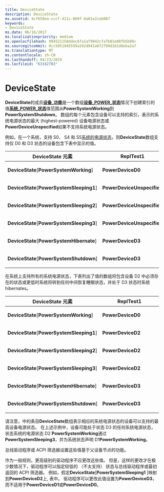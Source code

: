 ```yaml
---
title: DeviceState
description: DeviceState
ms.assetid: 4cf650ea-cccf-411c-809f-0a01e2ceb067
keywords:
- DeviceState
ms.date: 06/16/2017
ms.localizationpriority: medium
ms.openlocfilehash: 994521158ddec6fa1af9942cfa7b81e08fb5b98c
ms.sourcegitcommit: 0cc5051945559a242d941a6f2799d161d8eba2a7
ms.translationtype: MT
ms.contentlocale: zh-CN
ms.lasthandoff: 04/23/2019
ms.locfileid: "63342703"
---
```

# <a name="devicestate"></a>DeviceState





**DeviceState**的成员[**设备\_功能**](https://msdn.microsoft.com/library/windows/hardware/ff543095)是一个数组[**设备\_POWER\_状态**](https://msdn.microsoft.com/library/windows/hardware/ff543160)情况下创建索引的值[**系统\_POWER\_状态**](https://msdn.microsoft.com/library/windows/hardware/ff564565)值范围从**PowerSystemWorking**到**PowerSystemShutdown**。 数组的每个元素包含设备可以支持的索引，表示的系统电源状态的最大 (highest-powered) 设备电源状态或**PowerDeviceUnspecified**如果不支持系统电源状态。

例如，在一个系统，支持 S0、 S4 和 S5[系统的电源状态](system-power-states.md)，则**DeviceState**数组支持仅 D0 和 D3 状态的设备包含下表中显示的值。

<table>
<colgroup>
<col width="50%" />
<col width="50%" />
</colgroup>
<thead>
<tr class="header">
<th>DeviceState 元素</th>
<th>ReplTest1</th>
</tr>
</thead>
<tbody>
<tr class="odd">
<td><p><strong>DeviceState</strong>[<strong>PowerSystemWorking</strong>]</p></td>
<td><p><strong>PowerDeviceD0</strong></p></td>
</tr>
<tr class="even">
<td><p><strong>DeviceState</strong>[<strong>PowerSystemSleeping1</strong>]</p></td>
<td><p><strong>PowerDeviceUnspecified</strong></p></td>
</tr>
<tr class="odd">
<td><p><strong>DeviceState</strong>[<strong>PowerSystemSleeping2</strong>]</p></td>
<td><p><strong>PowerDeviceUnspecified</strong></p></td>
</tr>
<tr class="even">
<td><p><strong>DeviceState</strong>[<strong>PowerSystemSleeping3</strong>]</p></td>
<td><p><strong>PowerDeviceUnspecified</strong></p></td>
</tr>
<tr class="odd">
<td><p><strong>DeviceState</strong>[<strong>PowerSystemHibernate</strong>]</p></td>
<td><p><strong>PowerDeviceD3</strong></p></td>
</tr>
<tr class="even">
<td><p><strong>DeviceState</strong>[<strong>PowerSystemShutdown</strong>]</p></td>
<td><p><strong>PowerDeviceD3</strong></p></td>
</tr>
</tbody>
</table>

 

在系统上支持所有的系统电源状态，下表列出了值的数组将包含设备 D2 中必须存在的状态或更低时系统将转到任何中间恢复睡眠状态，并处于 D3 状态时系统 hibernates。

<table>
<colgroup>
<col width="50%" />
<col width="50%" />
</colgroup>
<thead>
<tr class="header">
<th>DeviceState 元素</th>
<th>ReplTest1</th>
</tr>
</thead>
<tbody>
<tr class="odd">
<td><p><strong>DeviceState</strong>[<strong>PowerSystemWorking</strong>]</p></td>
<td><p><strong>PowerDeviceD0</strong></p></td>
</tr>
<tr class="even">
<td><p><strong>DeviceState</strong>[<strong>PowerSystemSleeping1</strong>]</p></td>
<td><p><strong>PowerDeviceD2</strong></p></td>
</tr>
<tr class="odd">
<td><p><strong>DeviceState</strong>[<strong>PowerSystemSleeping2</strong>]</p></td>
<td><p><strong>PowerDeviceD2</strong></p></td>
</tr>
<tr class="even">
<td><p><strong>DeviceState</strong>[<strong>PowerSystemSleeping3</strong>]</p></td>
<td><p><strong>PowerDeviceD2</strong></p></td>
</tr>
<tr class="odd">
<td><p><strong>DeviceState</strong>[<strong>PowerSystemHibernate</strong>]</p></td>
<td><p><strong>PowerDeviceD3</strong></p></td>
</tr>
<tr class="even">
<td><p><strong>DeviceState</strong>[<strong>PowerSystemShutdown</strong>]</p></td>
<td><p><strong>PowerDeviceD3</strong></p></td>
</tr>
</tbody>
</table>

 

请注意，中的条目**DeviceState**数组表示相应的系统电源状态的设备可以支持的最高设备电源状态。 在上述示例中，设备可能处于状态 D3 的任何系统电源状态，状态系统的电源状态 D2 **PowerSystemWorking**通过**PowerSystemSleeping3**，并为系统状态声明 D1**PowerSystemWorking**。

总线驱动程序或 ACPI 筛选器设置这些值基于父设备节点的功能。

作为一般规则，更高级别的驱动程序不应更改这些值。 但是，这样的更改才在极少数情况下，驱动程序可以指定较低的 （不太支持） 状态与总线驱动程序或最初返回的 ACPI 筛选器。 例如，假定**DeviceState**\[**PowerSystemSleeping1** \]映射到**PowerDeviceD2**上, 表中。 驱动程序可以更改此值设置为**PowerDeviceD3**，而不适用于**PowerDeviceD1**或**PowerDeviceD0**。

 

 





